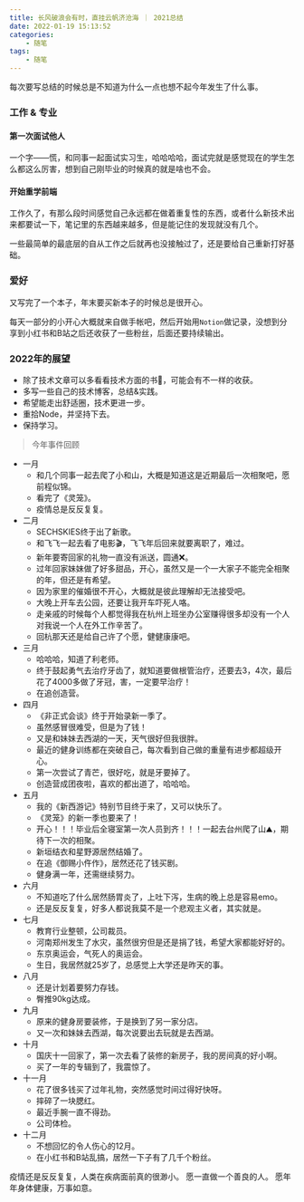 ```yaml
---
title: 长风破浪会有时，直挂云帆济沧海 ｜ 2021总结
date: 2022-01-19 15:13:52
categories: 
    - 随笔
tags: 
    - 随笔
---
```



每次要写总结的时候总是不知道为什么一点也想不起今年发生了什么事。

### 工作 & 专业

#### 第一次面试他人

一个字——慌，和同事一起面试实习生，哈哈哈哈，面试完就是感觉现在的学生怎么都这么厉害，想到自己刚毕业的时候真的就是啥也不会。

#### 开始重学前端

工作久了，有那么段时间感觉自己永远都在做着重复性的东西，或者什么新技术出来都要试一下，笔记里的东西越来越多，但是能记住的发现就没有几个。

一些最简单的最底层的自从工作之后就再也没接触过了，还是要给自己重新打好基础。

### 爱好

又写完了一个本子，年末要买新本子的时候总是很开心。

每天一部分的小开心大概就来自做手帐吧，然后开始用`Notion`做记录，没想到分享到小红书和B站之后还收获了一些粉丝，后面还要持续输出。

### 2022年的展望

- 除了技术文章可以多看看技术方面的书📖，可能会有不一样的收获。
- 多写一些自己的技术博客，总结&实践。
- 希望能走出舒适圈，技术更进一步。
- 重拾Node，并坚持下去。
- 保持学习。

> 今年事件回顾

- 一月
  - 和几个同事一起去爬了小和山，大概是知道这是近期最后一次相聚吧，愿前程似锦。
  - 看完了《灵笼》。
  - 疫情总是反反复复。
- 二月
  - SECHSKIES终于出了新歌。
  - 和飞飞一起去看了电影🎬，飞飞年后回来就要离职了，难过。
  - 新年要寄回家的礼物一直没有派送，圆通❌。
  - 过年回家妹妹做了好多甜品，开心，虽然又是一个一大家子不能完全相聚的年，但还是有希望。
  - 因为家里的催婚很不开心，大概就是彼此理解却无法接受吧。
  - 大晚上开车去公园，还要让我开车吓死人咯。
  - 走亲戚的时候每个人都觉得我在杭州上班坐办公室赚得很多却没有一个人对我说一个人在外工作辛苦了。
  - 回杭那天还是给自己许了个愿，健健康康吧。
- 三月
  - 哈哈哈，知道了利老师。
  - 终于鼓起勇气去治疗牙齿了，就知道要做根管治疗，还要去3，4次，最后花了4000多做了牙冠，害，一定要早治疗！
  - 在追创造营。
- 四月
  - 《非正式会谈》终于开始录新一季了。
  - 虽然感冒很难受，但是为了钱！
  - 又是和妹妹去西湖的一天，天气很好但我很胖。
  - 最近的健身训练都在突破自己，每次看到自己做的重量有进步都超级开心。
  - 第一次尝试了青芒，很好吃，就是牙要掉了。
  - 创造营成团夜啦，喜欢的都出道了，哈哈哈。
- 五月
  - 我的《新西游记》特别节目终于来了，又可以快乐了。
  - 《灵笼》的新一季也要来了！
  - 开心！！！毕业后全寝室第一次人员到齐！！！一起去台州爬了山⛰️，期待下一次的相聚。
  - 新垣结衣和星野源居然结婚了。
  - 在追《御赐小仵作》，居然还花了钱买剧。
  - 健身满一年，还需继续努力。
- 六月
  - 不知道吃了什么居然肠胃炎了，上吐下泻，生病的晚上总是容易emo。
  - 还是反反复复，好多人都说我莫不是一个悲观主义者，其实就是。
- 七月
  - 教育行业整顿，公司裁员。
  - 河南郑州发生了水灾，虽然很穷但是还是捐了钱，希望大家都能好好的。
  - 东京奥运会，气死人的奥运会。
  - 生日，我居然就25岁了，总感觉上大学还是昨天的事。
- 八月
  - 还是计划着要努力存钱。
  - 臀推90kg达成。
- 九月
  - 原来的健身房要装修，于是换到了另一家分店。
  - 又一次和妹妹去西湖，每次说要出去玩就是去西湖。
- 十月
  - 国庆十一回家了，第一次去看了装修的新房子，我的房间真的好小啊。
  - 买了一年的专辑到了，我震惊了。
- 十一月
  - 花了很多钱买了过年礼物，突然感觉时间过得好快呀。
  - 摔碎了一块腮红。
  - 最近手腕一直不得劲。
  - 公司体检。
- 十二月
  - 不想回忆的令人伤心的12月。
  - 在小红书和B站乱搞，居然一下子有了几千个粉丝。

疫情还是反反复复，人类在疾病面前真的很渺小。
愿一直做一个善良的人。
愿年年身体健康，万事如意。